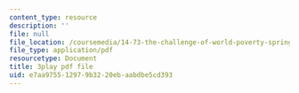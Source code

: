 ```yaml
---
content_type: resource
description: ''
file: null
file_location: /coursemedia/14-73-the-challenge-of-world-poverty-spring-2011/e7aa975512979b3220ebaabdbe5cd393_xuAD_a1OuNo.pdf
file_type: application/pdf
resourcetype: Document
title: 3play pdf file
uid: e7aa9755-1297-9b32-20eb-aabdbe5cd393
---
```

